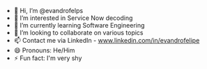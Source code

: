- 👋 Hi, I’m @evandrofelps
- 👀 I’m interested in Service Now decoding
- 🌱 I’m currently learning Software Engineering
- 💞️ I’m looking to collaborate on various topics
- 📫 Contact me via LinkedIn - www.linkedin.com/in/evandrofelipe
- 😄 Pronouns: He/Him
- ⚡ Fun fact: I'm very shy

<!---
evandrofelps/evandrofelps is a ✨ special ✨ repository because its `README.md` (this file) appears on your GitHub profile.
You can click the Preview link to take a look at your changes.
--->
